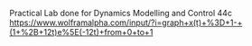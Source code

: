 Practical Lab done for Dynamics Modelling and Control
44c https://www.wolframalpha.com/input/?i=graph+x(t)+%3D+1-+(1+%2B+12t)e%5E(-12t)+from+0+to+1
